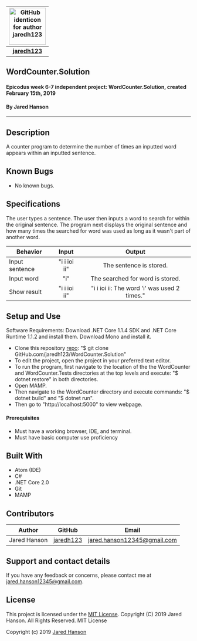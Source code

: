 |<img src="https://github.com/identicons/jaredh123.png" width=100 alt="GitHub identicon for author jaredh123">|
|:-----:|
| [**jaredh123**](https://github.com/jaredh123 ) |

##  **WordCounter.Solution**

#### Epicodus week 6-7 independent project: WordCounter.Solution, created February 15th, 2019
#### By Jared Hanson

----------

## Description

A counter program to determine the number of times an inputted word appears within an inputted sentence.

## Known Bugs

* No known bugs.

## Specifications
The user types a sentence. The user then inputs a word to search for within the original sentence. The program next displays the original sentence and how many times the searched for word was used as long as it wasn't part of another word.

| Behavior | Input | Output |
|----------|:-----:|:------:|
| Input sentence | "i i ioi ii" | The sentence is stored. |
| Input word | "i" | The searched for word is stored. |
| Show result | "i i ioi ii" | "i i ioi ii: The word 'i' was used 2 times." |

## Setup and Use
Software Requirements:
Download .NET Core 1.1.4 SDK and .NET Core Runtime 1.1.2 and install them. Download Mono and install it.

* Clone this repository [repo](https://github.com/jaredh123/WordCounter.Solution): "$ git clone GitHub.com/jaredh123/WordCounter.Solution"
* To edit the project, open the project in your preferred text editor.
* To run the program, first navigate to the location of the the WordCounter and WordCounter.Tests directories at the top levels and execute: "$ dotnet restore" in both directories.
* Open MAMP.
* Then navigate to the WordCounter directory and execute commands: "$ dotnet build" and "$ dotnet run".
* Then go to "http://localhost:5000" to view webpage.

#### Prerequisites
* Must have a working browser, IDE, and terminal.
* Must have basic computer use proficiency

## Built With

* Atom (IDE)
* C#
* .NET Core 2.0
* Git
* MAMP

## Contributors

| Author | GitHub | Email |
|--------|:------:|:-----:|
| Jared Hanson | [jaredh123](https://github.com/jaredh123) | [jared.hanson12345@gmail.com](mailto:jared.hanson12345@gmail.com) |

## Support and contact details

If you have any feedback or concerns, please contact me at [jared.hanson12345@gmail.com](mailto:jared.hanson12345@gmail.com).

## License

This project is licensed under the [MIT License](https://opensource.org/licenses/MIT). Copyright (C) 2019 Jared Hanson. All Rights Reserved. MIT License

Copyright (c) 2019 [Jared Hanson](https://github.com/jaredh123)
